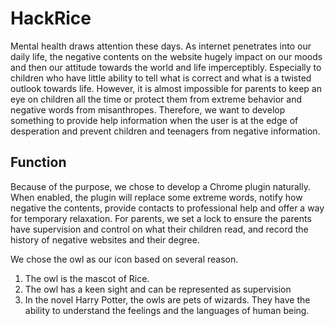 # HackRice
Mental health draws attention these days. As internet penetrates into our daily life, the negative contents on the website hugely impact on our moods and then our attitude towards the world and life imperceptibly. Especially to children who have little ability to tell what is correct and what is a twisted outlook towards life. However, it is almost impossible for parents to keep an eye on children all the time or protect them from extreme behavior and negative words from misanthropes. Therefore, we want to develop something to provide help information when the user is at the edge of desperation and prevent children and teenagers from negative information.

## Function
Because of the purpose, we chose to develop a Chrome plugin naturally. When enabled, the plugin will replace some extreme words, notify how negative the contents, provide contacts to professional help and offer a way for temporary relaxation. For parents, we set a lock to ensure the parents have supervision and control on what their children read, and record the history of negative websites and their degree.

We chose the owl as our icon based on several reason.
1.	The owl is the mascot of Rice.
2.	The owl has a keen sight and can be represented as supervision
3.	In the novel Harry Potter, the owls are pets of wizards. They have the ability to understand the feelings and the languages of human being. 
